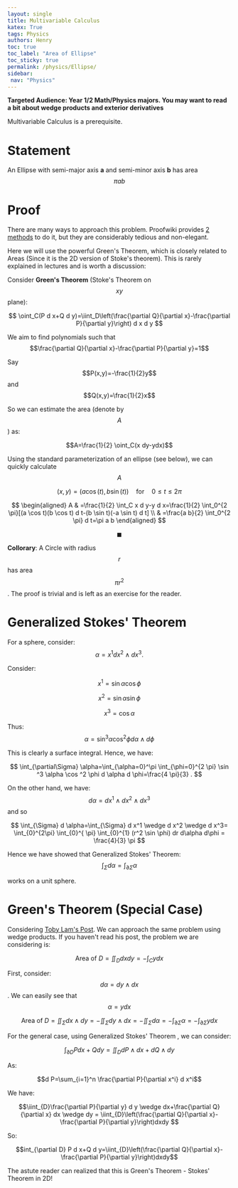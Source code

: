 ```yaml
---
layout: single
title: Multivariable Calculus
katex: True
tags: Physics
authors: Henry
toc: true
toc_label: "Area of Ellipse"
toc_sticky: true
permalink: /physics/Ellipse/
sidebar:
 nav: "Physics"
---
```


**Targeted Audience: Year 1/2 Math/Physics majors. You may want to read a bit about wedge products and exterior derivatives**

Multivariable Calculus is a prerequisite.

# Statement

An Ellipse with semi-major axis **a** and semi-minor axis **b**  has area $$\pi ab $$

# Proof
There are many ways to approach this problem. Proofwiki provides [2 methods](https://proofwiki.org/wiki/Area_of_Ellipse) to do it, but they are considerably tedious and non-elegant. 

Here we will use the powerful Green's Theorem, which is closely related to Areas (Since it is the 2D version of Stoke's theorem). This is rarely explained in lectures and is worth a discussion:

Consider **Green's Theorem** (Stoke's Theorem on $$xy$$ plane):

$$
\oint_C(P d x+Q d y)=\iint_D\left(\frac{\partial Q}{\partial x}-\frac{\partial P}{\partial y}\right) d x d y
$$

We aim to find polynomials such that $$\frac{\partial Q}{\partial x}-\frac{\partial P}{\partial y}=1$$

Say $$P(x,y)=-\frac{1}{2}y$$ and $$Q(x,y)=\frac{1}{2}x$$

So we can estimate the area (denote by $$A$$) as:

$$A=\frac{1}{2} \oint_C(x dy-ydx)$$

Using the standard parameterization of an ellipse (see below), we can quickly calculate $$A$$

$${\displaystyle (x,y)=(a\cos(t),b\sin(t))\quad {\text{for}}\quad 0\leq t\leq 2\pi }$$


$$
\begin{aligned}
A & =\frac{1}{2} \int_C x d y-y d x=\frac{1}{2} \int_0^{2 \pi}[(a \cos t)(b \cos t) d t-(b \sin t)(-a \sin t) d t] \\
& =\frac{a b}{2} \int_0^{2 \pi} d t=\pi a b
\end{aligned}
$$

$$\blacksquare$$

**Collorary**: A Circle with radius $$r$$ has area $$ \pi r^2$$. The proof is trivial and is left as an exercise for the reader.

# Generalized Stokes' Theorem

For a sphere, consider:
$$
\alpha=x^1 d x^2 \wedge d x^3 .
$$

Consider:

$$x^1=\sin\alpha\cos\phi$$

$$x^2=\sin\alpha\sin\phi$$

$$x^3=\cos\alpha$$

Thus:
$$\alpha=\sin ^3 \alpha \cos ^2 \phi d \alpha \wedge d \phi $$

This is clearly a surface integral. Hence, we have: 

$$
\int_{\partial\Sigma} \alpha=\int_{\alpha=0}^\pi \int_{\phi=0}^{2 \pi} \sin ^3 \alpha \cos ^2 \phi d \alpha d \phi=\frac{4 \pi}{3} .
$$

On the other hand, we have:
$$
d \alpha=d x^1 \wedge d x^2 \wedge d x^3
$$
and so

$$
\int_{\Sigma} d \alpha=\int_{\Sigma} d  x^1 \wedge d x^2 \wedge d x^3=  \int_{0}^{2\pi} \int_{0}^{ \pi} 
\int_{0}^{1} (r^2 \sin \phi) dr  d\alpha d\phi = \frac{4}{3} \pi 
$$

Hence we have showed that Generalized Stokes' Theorem: 
$$\int_{\Sigma} d \alpha=\int_{\partial \Sigma} \alpha$$

works on a unit sphere. 

# Green's Theorem (Special Case)

Considering [Toby Lam's Post](https://tobylam.xyz/2023/12/15/understanding-greens-theorem). We can approach the same problem using wedge products. If you haven't read his post, the problem we are considering is:

$$
\text { Area of } D=\iint_D d x d y=-\int_C y d x
$$

First, consider: $$d\alpha=dy \wedge dx$$. We can easily see that $$\alpha=ydx$$


$$
\text { Area of } D=\iint_\Sigma d x \wedge d y=-\iint_\Sigma d y \wedge d x=-\iint_\Sigma d\alpha=-\int_{\partial \Sigma} \alpha=-\int_{\partial \Sigma} ydx
$$

For the general case, using Generalized Stokes' Theorem , we can consider: 

$$
\int_{\partial D} P d x+Q d y=\iint_{D}dP \wedge dx+dQ \wedge dy
$$

As:

$$d P=\sum_{i=1}^n \frac{\partial P}{\partial x^i} d x^i$$

We have:

$$\iint_{D}\frac{\partial P}{\partial y} d y \wedge dx+\frac{\partial Q}{\partial x} dx \wedge dy = \iint_{D}\left(\frac{\partial Q}{\partial x}-\frac{\partial P}{\partial y}\right)dxdy $$

So:

$$int_{\partial D} P d x+Q d y=\iint_{D}\left(\frac{\partial Q}{\partial x}-\frac{\partial P}{\partial y}\right)dxdy$$

The astute reader can realized that this is Green's Theorem - Stokes' Theorem in 2D!











